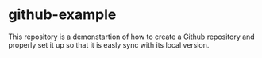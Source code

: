 # github-example
This repository is a demonstartion of how to create a Github repository and properly set it up so that it is easly sync with its local version.
